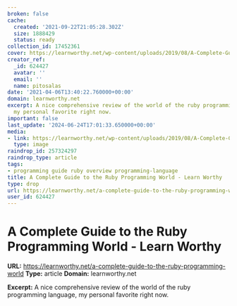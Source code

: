 ```yaml
---
broken: false
cache:
  created: '2021-09-22T21:05:28.302Z'
  size: 1888429
  status: ready
collection_id: 17452361
cover: https://learnworthy.net/wp-content/uploads/2019/08/A-Complete-Guide-to-the-Ruby-Programming-World.png
creator_ref:
  _id: 624427
  avatar: ''
  email: ''
  name: pitosalas
date: '2021-04-06T13:40:22.760000+00:00'
domain: learnworthy.net
excerpt: A nice comprehensive review of the world of the ruby programming language,
  my personal favorite right now.
important: false
last_update: '2024-06-24T17:01:33.650000+00:00'
media:
- link: https://learnworthy.net/wp-content/uploads/2019/08/A-Complete-Guide-to-the-Ruby-Programming-World.png
  type: image
raindrop_id: 257324297
raindrop_type: article
tags:
- programming guide ruby overview programming-language
title: A Complete Guide to the Ruby Programming World - Learn Worthy
type: drop
url: https://learnworthy.net/a-complete-guide-to-the-ruby-programming-world
user_id: 624427
---
```


# A Complete Guide to the Ruby Programming World - Learn Worthy

**URL:** https://learnworthy.net/a-complete-guide-to-the-ruby-programming-world
**Type:** article
**Domain:** learnworthy.net

**Excerpt:** A nice comprehensive review of the world of the ruby programming language, my personal favorite right now.
